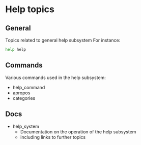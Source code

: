 # Help topics

## General

Topics related to general help subsystem
For instance:

```sh
help help
```

## Commands

Various commands used in the help subsystem:

- help_command
- apropos
- categories

## Docs

- help_system
  * Documentation on the operation of the help subsystem
  * including links to further topics

